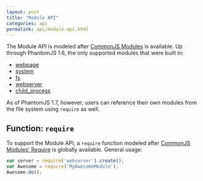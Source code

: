 ```yaml
---
layout: post
title: "Module API"
categories: api
permalink: api/module-api.html
---
```


The Module API is modeled after [CommonJS Modules](http://wiki.commonjs.org/wiki/Modules/1.1.1) is available. Up through PhantomJS 1.6, the only supported modules that were built in:

* [webpage](webpage)
* [system](system)
* [fs](fs)
* [webserver](webserver)
* [child_process](child-process)

As of PhantomJS 1.7, however, users can reference their own modules from the file system using `require` as well.

## Function: `require`

To support the Module API, a `require` function modeled after [CommonJS Modules' Require](http://wiki.commonjs.org/wiki/Modules/1.1.1#Require) is globally available. General usage:

```js
var server = require('webserver').create();
var Awesome = require('MyAwesomeModule');
Awesome.do();
```
